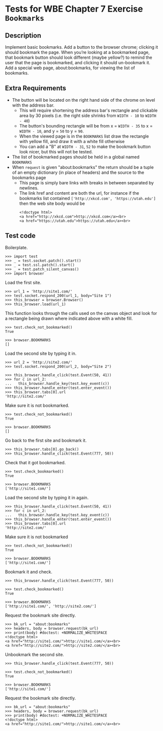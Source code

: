 Tests for WBE Chapter 7 Exercise `Bookmarks`
=======================

Description
-----------

Implement basic bookmarks.
Add a button to the browser chrome; clicking it should bookmark the page.
When you’re looking at a bookmarked page, that bookmark button should look
  different (maybe yellow?) to remind the user that the page is bookmarked,
  and clicking it should un-bookmark it.
Add a special web page, about:bookmarks, for viewing the list of bookmarks.


Extra Requirements
------------------

* The button will be located on the right hand side of the chrome on level with
  the address bar.
  - This will require shortening the address bar's rectangle and clickable area
    by 30 pixels (i.e. the right side shrinks from `WIDTH - 10` to `WIDTH - 40`)
  - The button's bounding rectangle will be from x = `WIDTH - 35` to
    x = `WIDTH - 10`, and y = `50` to y = `90`.
  - When the viewed page is in the `BOOKMARKS` list draw the rectangle with
    yellow fill, and draw it with a white fill otherwise
  - You can add a "B" at `WIDTH - 31`, `52` to make the bookmark button look
    nicer, but this will not be tested.
* The list of bookmarked pages should be held in a global named `BOOKMARKS`
* When `request` is given "about:bookmarks" the return should be a tuple of
  an empty dictionary (in place of headers) and the source to the bookmarks page
  - This page is simply bare links with breaks in between separated by
    newlines.
  - The link href and content are both the url, for instance if the bookmarks
    list contained `['http://xkcd.com', 'https://utah.edu']` then the web site
    body would be
    ```
    <!doctype html>
    <a href="http://xkcd.com">http://xkcd.com</a><br>
    <a href="https://utah.edu">https://utah.edu</a><br>
    ```


Test code
---------

Boilerplate.

    >>> import test
    >>> _ = test.socket.patch().start()
    >>> _ = test.ssl.patch().start()
    >>> _ = test.patch_silent_canvas()
    >>> import browser

Load the first site.

    >>> url_1 = 'http://site1.com/'
    >>> test.socket.respond_200(url_1, body="Site 1")
    >>> this_browser = browser.Browser()
    >>> this_browser.load(url_1)

This function looks through the calls used on the canvas object and look for a
  rectangle being drawn where indicated above with a white fill.

    >>> test.check_not_bookmarked()
    True

    >>> browser.BOOKMARKS
    []

Load the second site by typing it in.

    >>> url_2 = 'http://site2.com/'
    >>> test.socket.respond_200(url_2, body="Site 2")

    >>> this_browser.handle_click(test.Event(50, 41))
    >>> for c in url_2:
    ...   this_browser.handle_key(test.key_event(c))
    >>> this_browser.handle_enter(test.enter_event())
    >>> this_browser.tabs[0].url
    'http://site2.com/'

Make sure it is not bookmarked.

    >>> test.check_not_bookmarked()
    True

    >>> browser.BOOKMARKS
    []

Go back to the first site and bookmark it.

    >>> this_browser.tabs[0].go_back()
    >>> this_browser.handle_click(test.Event(777, 50))

Check that it got bookmarked.

    >>> test.check_bookmarked()
    True

    >>> browser.BOOKMARKS
    ['http://site1.com/']

Load the second site by typing it in again.

    >>> this_browser.handle_click(test.Event(50, 41))
    >>> for c in url_2:
    ...   this_browser.handle_key(test.key_event(c))
    >>> this_browser.handle_enter(test.enter_event())
    >>> this_browser.tabs[0].url
    'http://site2.com/'

Make sure it is not bookmarked

    >>> test.check_not_bookmarked()
    True

    >>> browser.BOOKMARKS
    ['http://site1.com/']

Bookmark it and check.

    >>> this_browser.handle_click(test.Event(777, 50))

    >>> test.check_bookmarked()
    True

    >>> browser.BOOKMARKS
    ['http://site1.com/', 'http://site2.com/']

Request the bookmark site directly.

    >>> bk_url = "about:bookmarks"
    >>> headers, body = browser.request(bk_url)
    >>> print(body) #doctest: +NORMALIZE_WHITESPACE
    <!doctype html>
    <a href="http://site1.com/">http://site1.com/</a><br>
    <a href="http://site2.com/">http://site2.com/</a><br>

Unbookmark the second site.

    >>> this_browser.handle_click(test.Event(777, 50))

    >>> test.check_not_bookmarked()
    True

    >>> browser.BOOKMARKS
    ['http://site1.com/']

Request the bookmark site directly.

    >>> bk_url = "about:bookmarks"
    >>> headers, body = browser.request(bk_url)
    >>> print(body) #doctest: +NORMALIZE_WHITESPACE
    <!doctype html>
    <a href="http://site1.com/">http://site1.com/</a><br>
